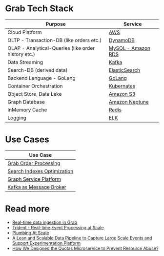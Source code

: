# Grab Tech Stack

| Purpose                                             | Service                                                                                                    |
|-----------------------------------------------------|------------------------------------------------------------------------------------------------------------|
| Cloud Platform                                      | [AWS](../../../2_AWSComponents/Readme.md)                                                                     |
| OLTP - Transaction-DB (like orders etc.)            | [DynamoDB](../../../2_AWSComponents/6_DatabaseServices/AmazonDynamoDB/Readme.md)                              |
| OLAP - Analytical-Queries (like order history etc.) | [MySQL - Amazon RDS](../../../1_HLDDesignComponents/3_DatabaseComponents/SQL-Databases/Readme.md)                          |
| Data Streaming                                      | [Kafka](../../../1_HLDDesignComponents/4_MessageBrokers/Kafka/Readme.md)                                      |
| Search-DB (derived data)                            | [ElasticSearch](../../../1_HLDDesignComponents/3_DatabaseComponents/Search-Databases/ElasticSearch/Readme.md) |
| Backend Language - GoLang                           | [GoLang](GoLangBackend.md)                                                                                 |
| Container Orchestration                             | [Kubernates](../../../1_HLDDesignComponents/6_ContainerOrchestrationServices/Kubernates.md)                   |
| Object Store, Data Lake                             | [Amazon S3](../../../2_AWSComponents/7_StorageServices/3_ObjectStorageS3/Readme.md)                           |
| Graph Database                                      | [Amazon Neptune](../../../2_AWSComponents/6_DatabaseServices/AmazonNeptune.md)                                |
| InMemory Cache                                      | [Redis](../../../1_HLDDesignComponents/3_DatabaseComponents/In-Memory-DB/Redis/Readme.md)                  |
| Logging                                             | [ELK](https://engineering.grab.com/structured-logging)                                                     |

# Use Cases

| Use Case                                          |
|---------------------------------------------------|
| [Grab Order Processing](OrdersProcessing.md)      |
| [Search Indexes Optimization](SearchIndexing.md)  |
| [Graph Service Platform](GraphServicePlatform.md) |
| [Kafka as Message Broker](KafkaMessageBroker.md)  |

# Read more
- [Real-time data ingestion in Grab](https://engineering.grab.com/real-time-data-ingestion)
- [Trident - Real-time Event Processing at Scale](https://engineering.grab.com/trident-real-time-event-processing-at-scale)
- [Plumbing At Scale](https://engineering.grab.com/plumbing-at-scale)
- [A Lean and Scalable Data Pipeline to Capture Large Scale Events and Support Experimentation Platform](https://engineering.grab.com/experimentation-platform-data-pipeline)
- [How We Designed the Quotas Microservice to Prevent Resource Abuse?](https://engineering.grab.com/quotas-service)

